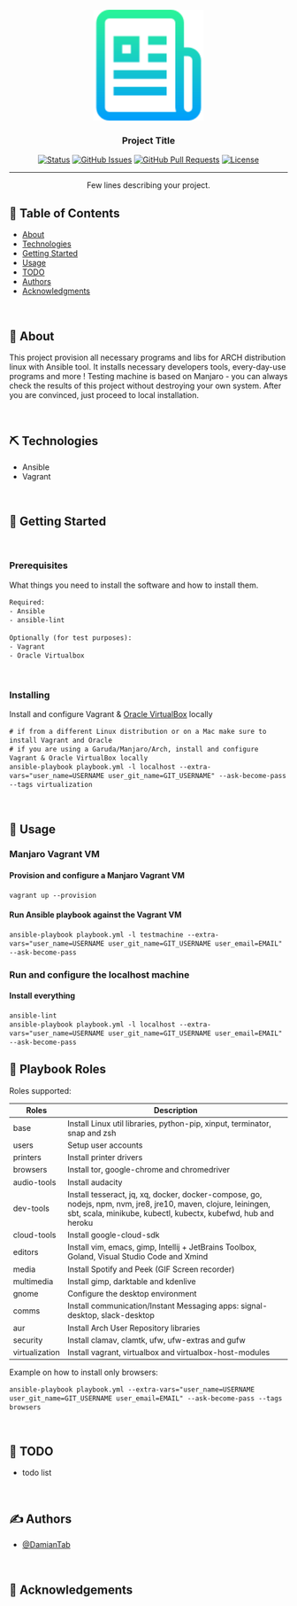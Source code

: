 <!-- MARKDOWN LINKS & IMAGES -->

<!-- CHANGE THIS: PROJECT_URL, REPO_NAME -->
<!-- LOGO https://hatchful.shopify.com -->

[status-icon]: https://img.shields.io/badge/status-active-success.svg
[project-url]: PROJECT_URL
[issues-icon]: https://img.shields.io/github/issues/DamianTab/REPO_NAME.svg
[issues-url]: PROJECT_URL/issues
[pulls-icon]: https://img.shields.io/github/issues-pr/kylelobo/The-Documentation-Compendium.svg
[pulls-url]: PROJECT_URL/pulls
[license-icon]: https://shields.io/badge/license-Apache%202-blue.svg
[license-url]: /LICENSE
[author-url]: https://github.com/DamianTab

<p align="center">
  <a href="" rel="noopener">
 <img width=200px height=200px src="./assets/logo.png" alt="Project logo"></a>
</p>


<h3 align="center">Project Title</h3>

<div align="center">
  
  [![Status][status-icon]][project-url]
  [![GitHub Issues][issues-icon]][issues-url]
  [![GitHub Pull Requests][pulls-icon]][pulls-url]
  [![License][license-icon]][license-url]
</div>

---

<p align="center"> Few lines describing your project.
    <br> 
</p>

## 📝 Table of Contents
- [About](#about)
- [Technologies](#technologies)
- [Getting Started](#getting_started)
- [Usage](#usage)
- [TODO](#todo)
- [Authors](#authors)
- [Acknowledgments](#acknowledgement)

<br/>

## 🧐 About <a name = "about"></a>
This project provision all necessary programs and libs for ARCH distribution linux with Ansible tool. It installs necessary developers tools, every-day-use programs and more ! Testing machine is based on Manjaro - you can always check the results of this project without destroying your own system. After you are convinced, just proceed to local installation.

<br/>

## ⛏️ Technologies <a name = "technologies"></a>
- Ansible
- Vagrant

<br/>
  
## 🏁 Getting Started <a name = "getting_started"></a>

<br/>
  
### Prerequisites
What things you need to install the software and how to install them.

```
Required:
- Ansible
- ansible-lint

Optionally (for test purposes):
- Vagrant
- Oracle Virtualbox
```

<br/>

### Installing
Install and configure Vagrant & [Oracle VirtualBox](https://www.virtualbox.org/) locally
```
# if from a different Linux distribution or on a Mac make sure to install Vagrant and Oracle
# if you are using a Garuda/Manjaro/Arch, install and configure Vagrant & Oracle VirtualBox locally
ansible-playbook playbook.yml -l localhost --extra-vars="user_name=USERNAME user_git_name=GIT_USERNAME" --ask-become-pass --tags virtualization
```
<br/>

## 🎈 Usage <a name="usage"></a>

### Manjaro Vagrant VM
#### Provision and configure a Manjaro Vagrant VM

```
vagrant up --provision
```

#### Run Ansible playbook against the Vagrant VM
```
ansible-playbook playbook.yml -l testmachine --extra-vars="user_name=USERNAME user_git_name=GIT_USERNAME user_email=EMAIL" --ask-become-pass
```

### Run and configure the localhost machine

#### Install everything
```
ansible-lint
ansible-playbook playbook.yml -l localhost --extra-vars="user_name=USERNAME user_git_name=GIT_USERNAME user_email=EMAIL" --ask-become-pass
```


## :toolbox: Playbook Roles

Roles supported:

| Roles          | Description                                                                                                      |
|----------------|------------------------------------------------------------------------------------------------------------------|
| base           | Install Linux util libraries, python-pip, xinput, terminator, snap and zsh                                       |
| users          | Setup user accounts                                                                                              |
| printers       | Install printer drivers                                                                                          |
| browsers       | Install tor, google-chrome and chromedriver                                                                      |
| audio-tools    | Install audacity                                                                                                 |
| dev-tools      | Install tesseract, jq, xq, docker, docker-compose, go, nodejs, npm, nvm, jre8, jre10, maven, clojure, leiningen, sbt, scala, minikube, kubectl, kubectx, kubefwd, hub and heroku                                                                                           |
| cloud-tools    | Install google-cloud-sdk                                                                                         |
| editors        | Install vim, emacs, gimp, Intellij + JetBrains Toolbox, Goland, Visual Studio Code and Xmind                     |
| media          | Install Spotify and Peek (GIF Screen recorder)                                                                   |
| multimedia     | Install gimp, darktable and kdenlive                                                                             |
| gnome          | Configure the desktop environment                                                                                |
| comms          | Install communication/Instant Messaging apps: signal-desktop, slack-desktop                                      |
| aur            | Install Arch User Repository libraries                                                                           |
| security       | Install clamav, clamtk, ufw, ufw-extras and gufw                                                                 |
| virtualization | Install vagrant, virtualbox and virtualbox-host-modules                                                          |

Example on how to install only browsers:
```
ansible-playbook playbook.yml --extra-vars="user_name=USERNAME user_git_name=GIT_USERNAME user_email=EMAIL" --ask-become-pass --tags browsers
```


<br/>

## :notebook: TODO <a name = "todo"></a>
- todo list


<br/>

## ✍️ Authors <a name = "authors"></a>
- [@DamianTab][author-url]

<br/>

## 🎉 Acknowledgements <a name = "acknowledgement"></a>

